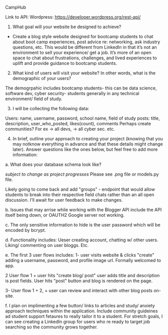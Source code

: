 CampHub

Link to API: Wordpress: https://developer.wordpress.org/rest-api/

1. What goal will your website be designed to achieve?

- Create a blog style website designed for bootcamp students to chat about boot camp experiences, post advice re: networking, ask industry questions, etc. This would be different from LinkedIn in that it’s not an environment to sell your experience/ get a job. It’s more of an open space to chat about frustrations, challenges, and lived experiences to uplift and provide guidance to bootcamp students.

2. What kind of users will visit your website? In other words, what is the demographic of your users?

The demogrpahic includes bootcamp students- this can be data science, software dev, cyber security- students generally in any technical environment/ field of study.

3. I will be collecting the following data:

Users: name, username, password, school name, field of study
posts: title, description, user_who_posted, likes(count), comments
Perhaps create communities? For ex -> all devs, -> all cyber sec. etc.

4. In brief, outline your approach to creating your project (knowing that you may notknow everything in advance and that these details might change later). Answer
   questions like the ones below, but feel free to add more information:

a. What does your database schema look like?

_subject to change as project progresses_ Please see .png file or models.py file.

Likely going to come back and add "groups" - endpoint that would allow students to break into their respective field chats rather than an all open discussion. I'll await for user feedback to make changes.

b. Issues that may arrise while working with the Blogger API include the API itself being down, or OAUTH2 Google server not working.

c. The only sensitive information to hide is the user password which will be encoded by bcrypt.

d. Functionality includes: Ueser creating account, chatting w/ other users. Liking/ commenting on user bloggs. Etc.

e. The first 3 user flows includes:
1- user visits website & clicks "create" adding a username, password, and profile image url. Formally welcomed to app.

2 User flow 1 + user hits "create blog/ post" user adds title and description is post fields. User hits "post" button and blog is rendered on the page.

3- User flow 1 + 2, + user can review and interact with other blog posts on-site.

f. I plan on implimenting a few button/ links to articles and study/ anxiety approach techniques within the application. Include community guideines ad student support fetaures to really tailor it to a student. For stretch goals, I can see creating a LinkedIn group for users who re ready to target job searching so the community grows together.
